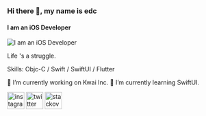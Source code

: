### Hi there 👋, my name is edc
#### I am an iOS Developer
![I am an iOS Developer](https://arturssmirnovs.github.io/github-profile-readme-generator/images/banner.png)

Life 's a struggle. 

Skills: Objc-C / Swift / SwiftUI / Flutter

🔭 I’m currently working on Kwai Inc. 
🌱 I’m currently learning SwiftUI.

[<img src='https://cdn.jsdelivr.net/npm/simple-icons@3.0.1/icons/instagram.svg' alt='instagram' height='40'>](https://www.instagram.com/edceezz/)  [<img src='https://cdn.jsdelivr.net/npm/simple-icons@3.0.1/icons/twitter.svg' alt='twitter' height='40'>](https://twitter.com/edceezz)  [<img src='https://cdn.jsdelivr.net/npm/simple-icons@3.0.1/icons/stackoverflow.svg' alt='stackoverflow' height='40'>](https://stackoverflow.com/users/edceezz)  

